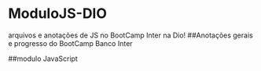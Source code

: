 # ModuloJS-DIO
arquivos e anotações de JS no BootCamp Inter na Dio! 
##Anotações gerais e progresso do BootCamp Banco Inter 

##modulo JavaScript
